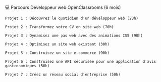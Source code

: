 💻  Parcours Développeur web OpenClassrooms (6 mois)

	Projet 1 : Découvrez le quotidien d'un développeur web (20h)

	Projet 2 : Transformez votre CV en site web (70h)

	Projet 3 : Dynamisez une pas web avec des animations CSS (90h)

	Projet 4 : Optimisez un site web existant (30h)

	Projet 5 : Construisez un site e-commerce (90h)

	Projet 6 : Construisez une API sécurisée pour une application d'avis gastronomiques (50h)

	Projet 7 : Créez un réseau social d'entreprise (50h)
